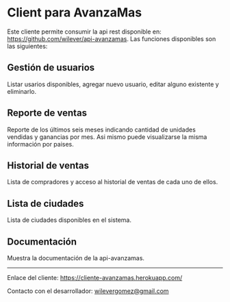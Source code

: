 # Client para AvanzaMas

Este cliente permite consumir la api rest disponible en: https://github.com/wilever/api-avanzamas. 
Las funciones disponibles son las siguientes:

## Gestión de usuarios
Listar usarios disponibles, agregar nuevo usuario, editar alguno existente y eliminarlo.

## Reporte de ventas
Reporte de los últimos seis meses indicando cantidad de unidades vendidas y ganancias por mes. Asi mismo puede visualizarse la misma información por paises.

## Historial de ventas
Lista de compradores y acceso al historial de ventas de cada uno de ellos.

## Lista de ciudades
Lista de ciudades disponibles en el sistema.

## Documentación
Muestra la documentación de la api-avanzamas.

***********

Enlace del cliente: https://cliente-avanzamas.herokuapp.com/

Contacto con el desarrollador: wilevergomez@gmail.com
